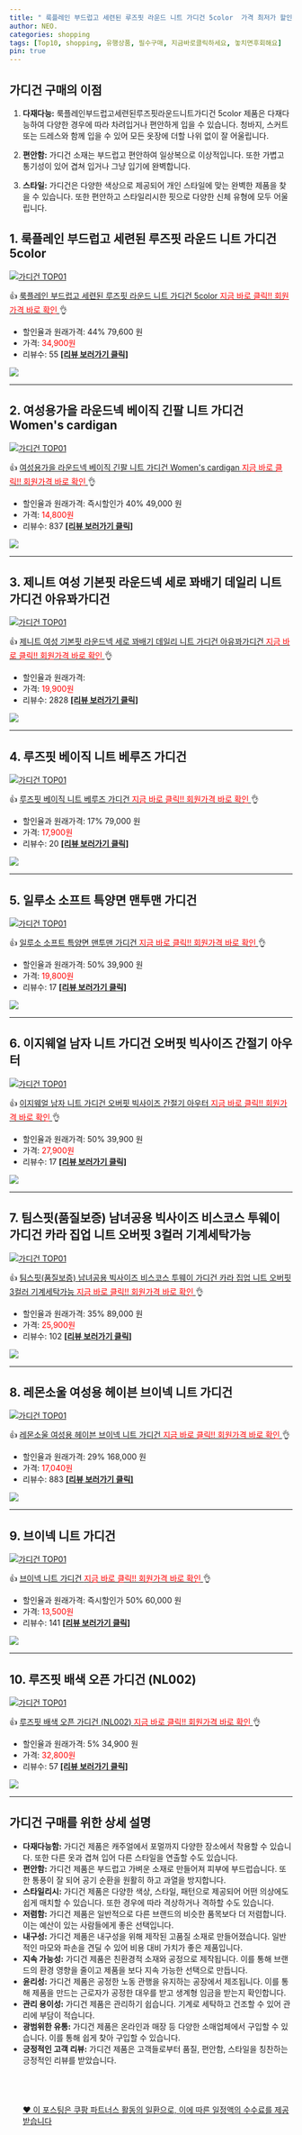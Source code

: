 ```yaml
---
title: " 룩플레인 부드럽고 세련된 루즈핏 라운드 니트 가디건 5color  가격 최저가 할인가 가디건 최저가 추천 제품 비교"
author: NEO.
categories: shopping
tags: [Top10, shopping, 유행상품, 필수구매, 지금바로클릭하세요, 놓치면후회해요]
pin: true
---
```

## 가디건 구매의 이점
1. **다재다능:** 룩플레인부드럽고세련된루즈핏라운드니트가디건 5color 제품은 다재다능하여 다양한 경우에 따라 차려입거나 편안하게 입을 수 있습니다. 청바지, 스커트 또는 드레스와 함께 입을 수 있어 모든 옷장에 더할 나위 없이 잘 어울립니다.

2. **편안함:** 가디건 소재는 부드럽고 편안하여 일상복으로 이상적입니다. 또한 가볍고 통기성이 있어 겹쳐 입거나 그냥 입기에 완벽합니다.

3. **스타일:** 가디건은 다양한 색상으로 제공되어 개인 스타일에 맞는 완벽한 제품을 찾을 수 있습니다. 또한 편안하고 스타일리시한 핏으로 다양한 신체 유형에 모두 어울립니다.

   

## 1.  룩플레인 부드럽고 세련된 루즈핏 라운드 니트 가디건 5color 

[![가디건 TOP01](https://thumbnail7.coupangcdn.com/thumbnails/remote/490x490ex/image/vendor_inventory/a4b5/1c3581944f4f256bc23f366b1c036774bdac5ad4c0fcd1b1afebd13b2cf0.jpg)](https://link.coupang.com/re/AFFSDP?lptag=AF3617701&subid=GithubCoopas&pageKey=7045636333&traceid=V0-153&itemId=17435620179&vendorItemId=84605069006)


👍 [ 룩플레인 부드럽고 세련된 루즈핏 라운드 니트 가디건 5color  <font color=red> 지금 바로 클릭!! 회원가격 바로 확인 </font> ](https://link.coupang.com/re/AFFSDP?lptag=AF3617701&subid=GithubCoopas&pageKey=7045636333&traceid=V0-153&itemId=17435620179&vendorItemId=84605069006) 👌 


- 할인율과 원래가격: 44%  79,600   원
- 가격: <span style='color:red'>34,900원</span>
- 리뷰수: 55  [**[리뷰 보러가기 클릭]**](https://link.coupang.com/re/AFFSDP?lptag=AF3617701&subid=GithubCoopas&pageKey=7045636333&traceid=V0-153&itemId=17435620179&vendorItemId=84605069006)

[![](/discount_price.png)](https://link.coupang.com/re/AFFSDP?lptag=AF3617701&subid=GithubCoopas&pageKey=7045636333&traceid=V0-153&itemId=17435620179&vendorItemId=84605069006)

---


   

## 2.  여성용가을 라운드넥 베이직 긴팔 니트 가디건 Women's cardigan 

[![가디건 TOP01](https://thumbnail7.coupangcdn.com/thumbnails/remote/490x490ex/image/vendor_inventory/da33/a44860baac267f20d5b85c2267dcd4b8fbf86b92e7fb672287b46ecfe582.jpg)](https://link.coupang.com/re/AFFSDP?lptag=AF3617701&subid=GithubCoopas&pageKey=7490298667&traceid=V0-153&itemId=19585109468&vendorItemId=86692569532)


👍 [ 여성용가을 라운드넥 베이직 긴팔 니트 가디건 Women's cardigan  <font color=red> 지금 바로 클릭!! 회원가격 바로 확인 </font> ](https://link.coupang.com/re/AFFSDP?lptag=AF3617701&subid=GithubCoopas&pageKey=7490298667&traceid=V0-153&itemId=19585109468&vendorItemId=86692569532) 👌 


- 할인율과 원래가격: 즉시할인가 40%  49,000   원
- 가격: <span style='color:red'>14,800원</span>
- 리뷰수: 837  [**[리뷰 보러가기 클릭]**](https://link.coupang.com/re/AFFSDP?lptag=AF3617701&subid=GithubCoopas&pageKey=7490298667&traceid=V0-153&itemId=19585109468&vendorItemId=86692569532)

[![](/discount_price.png)](https://link.coupang.com/re/AFFSDP?lptag=AF3617701&subid=GithubCoopas&pageKey=7490298667&traceid=V0-153&itemId=19585109468&vendorItemId=86692569532)

---


   

## 3.  제니트 여성 기본핏 라운드넥 세로 꽈배기 데일리 니트 가디건 아유꽈가디건 

[![가디건 TOP01](https://thumbnail7.coupangcdn.com/thumbnails/remote/490x490ex/image/vendor_inventory/a776/a0a71f0c31c2798f70da725aa914bd364f4531e1ac47c3a95ab8e1d201d3.jpg)](https://link.coupang.com/re/AFFSDP?lptag=AF3617701&subid=GithubCoopas&pageKey=7101543316&traceid=V0-153&itemId=17728305541&vendorItemId=84970716215)


👍 [ 제니트 여성 기본핏 라운드넥 세로 꽈배기 데일리 니트 가디건 아유꽈가디건  <font color=red> 지금 바로 클릭!! 회원가격 바로 확인 </font> ](https://link.coupang.com/re/AFFSDP?lptag=AF3617701&subid=GithubCoopas&pageKey=7101543316&traceid=V0-153&itemId=17728305541&vendorItemId=84970716215) 👌 


- 할인율과 원래가격: 
- 가격: <span style='color:red'>19,900원</span>
- 리뷰수: 2828  [**[리뷰 보러가기 클릭]**](https://link.coupang.com/re/AFFSDP?lptag=AF3617701&subid=GithubCoopas&pageKey=7101543316&traceid=V0-153&itemId=17728305541&vendorItemId=84970716215)

[![](/discount_price.png)](https://link.coupang.com/re/AFFSDP?lptag=AF3617701&subid=GithubCoopas&pageKey=7101543316&traceid=V0-153&itemId=17728305541&vendorItemId=84970716215)

---


   

## 4.  루즈핏 베이직 니트 베루즈 가디건 

[![가디건 TOP01](https://thumbnail10.coupangcdn.com/thumbnails/remote/490x490ex/image/vendor_inventory/78a0/b5c1c40049b1a88f964e7064225b127a3023bcf13dc20786b2c82bfe168d.jpg)](https://link.coupang.com/re/AFFSDP?lptag=AF3617701&subid=GithubCoopas&pageKey=7600337888&traceid=V0-153&itemId=20103834020&vendorItemId=87198874068)


👍 [ 루즈핏 베이직 니트 베루즈 가디건  <font color=red> 지금 바로 클릭!! 회원가격 바로 확인 </font> ](https://link.coupang.com/re/AFFSDP?lptag=AF3617701&subid=GithubCoopas&pageKey=7600337888&traceid=V0-153&itemId=20103834020&vendorItemId=87198874068) 👌 


- 할인율과 원래가격: 17%  79,000   원
- 가격: <span style='color:red'>17,900원</span>
- 리뷰수: 20  [**[리뷰 보러가기 클릭]**](https://link.coupang.com/re/AFFSDP?lptag=AF3617701&subid=GithubCoopas&pageKey=7600337888&traceid=V0-153&itemId=20103834020&vendorItemId=87198874068)

[![](/discount_price.png)](https://link.coupang.com/re/AFFSDP?lptag=AF3617701&subid=GithubCoopas&pageKey=7600337888&traceid=V0-153&itemId=20103834020&vendorItemId=87198874068)

---


   

## 5.  일루소 소프트 특양면 맨투맨 가디건 

[![가디건 TOP01](https://thumbnail7.coupangcdn.com/thumbnails/remote/490x490ex/image/vendor_inventory/941f/23f67293a2cd1fdaf622f7b487b99091292ddc777c32df6905f0e8f27c17.jpg)](https://link.coupang.com/re/AFFSDP?lptag=AF3617701&subid=GithubCoopas&pageKey=6285674093&traceid=V0-153&itemId=12927079593&vendorItemId=80199760597)


👍 [ 일루소 소프트 특양면 맨투맨 가디건  <font color=red> 지금 바로 클릭!! 회원가격 바로 확인 </font> ](https://link.coupang.com/re/AFFSDP?lptag=AF3617701&subid=GithubCoopas&pageKey=6285674093&traceid=V0-153&itemId=12927079593&vendorItemId=80199760597) 👌 


- 할인율과 원래가격: 50%  39,900   원
- 가격: <span style='color:red'>19,800원</span>
- 리뷰수: 17  [**[리뷰 보러가기 클릭]**](https://link.coupang.com/re/AFFSDP?lptag=AF3617701&subid=GithubCoopas&pageKey=6285674093&traceid=V0-153&itemId=12927079593&vendorItemId=80199760597)

[![](/discount_price.png)](https://link.coupang.com/re/AFFSDP?lptag=AF3617701&subid=GithubCoopas&pageKey=6285674093&traceid=V0-153&itemId=12927079593&vendorItemId=80199760597)

---


   

## 6.  이지웨얼 남자 니트 가디건 오버핏 빅사이즈 간절기 아우터 

[![가디건 TOP01](https://thumbnail10.coupangcdn.com/thumbnails/remote/490x490ex/image/vendor_inventory/a4a6/453898cdd213ed935c8b5c27310465dafe3478291d42e356a11e1d94e93a.jpg)](https://link.coupang.com/re/AFFSDP?lptag=AF3617701&subid=GithubCoopas&pageKey=6075574356&traceid=V0-153&itemId=11236713013&vendorItemId=78513983282)


👍 [ 이지웨얼 남자 니트 가디건 오버핏 빅사이즈 간절기 아우터  <font color=red> 지금 바로 클릭!! 회원가격 바로 확인 </font> ](https://link.coupang.com/re/AFFSDP?lptag=AF3617701&subid=GithubCoopas&pageKey=6075574356&traceid=V0-153&itemId=11236713013&vendorItemId=78513983282) 👌 


- 할인율과 원래가격: 50%  39,900   원
- 가격: <span style='color:red'>27,900원</span>
- 리뷰수: 17  [**[리뷰 보러가기 클릭]**](https://link.coupang.com/re/AFFSDP?lptag=AF3617701&subid=GithubCoopas&pageKey=6075574356&traceid=V0-153&itemId=11236713013&vendorItemId=78513983282)

[![](/discount_price.png)](https://link.coupang.com/re/AFFSDP?lptag=AF3617701&subid=GithubCoopas&pageKey=6075574356&traceid=V0-153&itemId=11236713013&vendorItemId=78513983282)

---


   

## 7.  팀스핏(품질보증) 남녀공용 빅사이즈 비스코스 투웨이 가디건 카라 집업 니트 오버핏 3컬러 기계세탁가능 

[![가디건 TOP01](https://thumbnail6.coupangcdn.com/thumbnails/remote/490x490ex/image/vendor_inventory/e4ea/d0b9bf195a02184b1e5690f421706b2ce699c6cfb66610d0e91a95776694.jpg)](https://link.coupang.com/re/AFFSDP?lptag=AF3617701&subid=GithubCoopas&pageKey=7869924074&traceid=V0-153&itemId=21496415518&vendorItemId=88550249601)


👍 [ 팀스핏(품질보증) 남녀공용 빅사이즈 비스코스 투웨이 가디건 카라 집업 니트 오버핏 3컬러 기계세탁가능  <font color=red> 지금 바로 클릭!! 회원가격 바로 확인 </font> ](https://link.coupang.com/re/AFFSDP?lptag=AF3617701&subid=GithubCoopas&pageKey=7869924074&traceid=V0-153&itemId=21496415518&vendorItemId=88550249601) 👌 


- 할인율과 원래가격: 35%  89,000   원
- 가격: <span style='color:red'>25,900원</span>
- 리뷰수: 102  [**[리뷰 보러가기 클릭]**](https://link.coupang.com/re/AFFSDP?lptag=AF3617701&subid=GithubCoopas&pageKey=7869924074&traceid=V0-153&itemId=21496415518&vendorItemId=88550249601)

[![](/discount_price.png)](https://link.coupang.com/re/AFFSDP?lptag=AF3617701&subid=GithubCoopas&pageKey=7869924074&traceid=V0-153&itemId=21496415518&vendorItemId=88550249601)

---


   

## 8.  레몬소울 여성용 헤이븐 브이넥 니트 가디건 

[![가디건 TOP01](https://thumbnail9.coupangcdn.com/thumbnails/remote/490x490ex/image/retail/images/2023/08/03/9/6/e17a588c-7d85-4c2b-b5da-8e642ff96e41.jpg)](https://link.coupang.com/re/AFFSDP?lptag=AF3617701&subid=GithubCoopas&pageKey=7507644428&traceid=V0-153&itemId=19665516541&vendorItemId=86771192917)


👍 [ 레몬소울 여성용 헤이븐 브이넥 니트 가디건  <font color=red> 지금 바로 클릭!! 회원가격 바로 확인 </font> ](https://link.coupang.com/re/AFFSDP?lptag=AF3617701&subid=GithubCoopas&pageKey=7507644428&traceid=V0-153&itemId=19665516541&vendorItemId=86771192917) 👌 


- 할인율과 원래가격: 29%  168,000   원
- 가격: <span style='color:red'>17,040원</span>
- 리뷰수: 883  [**[리뷰 보러가기 클릭]**](https://link.coupang.com/re/AFFSDP?lptag=AF3617701&subid=GithubCoopas&pageKey=7507644428&traceid=V0-153&itemId=19665516541&vendorItemId=86771192917)

[![](/discount_price.png)](https://link.coupang.com/re/AFFSDP?lptag=AF3617701&subid=GithubCoopas&pageKey=7507644428&traceid=V0-153&itemId=19665516541&vendorItemId=86771192917)

---


   

## 9.  브이넥 니트 가디건 

[![가디건 TOP01](https://thumbnail7.coupangcdn.com/thumbnails/remote/490x490ex/image/vendor_inventory/5c9c/cc83cd04f405da693f21a37689f88fad139911685f6083a1b45231f219d6.jpg)](https://link.coupang.com/re/AFFSDP?lptag=AF3617701&subid=GithubCoopas&pageKey=6314824290&traceid=V0-153&itemId=13127673704&vendorItemId=80386620548)


👍 [ 브이넥 니트 가디건  <font color=red> 지금 바로 클릭!! 회원가격 바로 확인 </font> ](https://link.coupang.com/re/AFFSDP?lptag=AF3617701&subid=GithubCoopas&pageKey=6314824290&traceid=V0-153&itemId=13127673704&vendorItemId=80386620548) 👌 


- 할인율과 원래가격: 즉시할인가 50%  60,000   원
- 가격: <span style='color:red'>13,500원</span>
- 리뷰수: 141  [**[리뷰 보러가기 클릭]**](https://link.coupang.com/re/AFFSDP?lptag=AF3617701&subid=GithubCoopas&pageKey=6314824290&traceid=V0-153&itemId=13127673704&vendorItemId=80386620548)

[![](/discount_price.png)](https://link.coupang.com/re/AFFSDP?lptag=AF3617701&subid=GithubCoopas&pageKey=6314824290&traceid=V0-153&itemId=13127673704&vendorItemId=80386620548)

---


   

## 10.  루즈핏 배색 오픈 가디건 (NL002) 

[![가디건 TOP01](https://thumbnail9.coupangcdn.com/thumbnails/remote/490x490ex/image/vendor_inventory/2d44/9d50fb41f3c114fb6183a1163e17009cfb48bcb3e454d3a951d5c961dcd3.jpg)](https://link.coupang.com/re/AFFSDP?lptag=AF3617701&subid=GithubCoopas&pageKey=198373781&traceid=V0-153&itemId=572889521&vendorItemId=4531844193)


👍 [ 루즈핏 배색 오픈 가디건 (NL002)  <font color=red> 지금 바로 클릭!! 회원가격 바로 확인 </font> ](https://link.coupang.com/re/AFFSDP?lptag=AF3617701&subid=GithubCoopas&pageKey=198373781&traceid=V0-153&itemId=572889521&vendorItemId=4531844193) 👌 


- 할인율과 원래가격: 5%  34,900   원
- 가격: <span style='color:red'>32,800원</span>
- 리뷰수: 57  [**[리뷰 보러가기 클릭]**](https://link.coupang.com/re/AFFSDP?lptag=AF3617701&subid=GithubCoopas&pageKey=198373781&traceid=V0-153&itemId=572889521&vendorItemId=4531844193)

[![](/discount_price.png)](https://link.coupang.com/re/AFFSDP?lptag=AF3617701&subid=GithubCoopas&pageKey=198373781&traceid=V0-153&itemId=572889521&vendorItemId=4531844193)

---
## 가디건 구매를 위한 상세 설명
* **다재다능함:** 가디건 제품은 캐주얼에서 포멀까지 다양한 장소에서 착용할 수 있습니다. 또한 다른 옷과 겹쳐 입어 다른 스타일을 연출할 수도 있습니다.
* **편안함:** 가디건 제품은 부드럽고 가벼운 소재로 만들어져 피부에 부드럽습니다. 또한 통풍이 잘 되어 공기 순환을 원활히 하고 과열을 방지합니다.
* **스타일리시:** 가디건 제품은 다양한 색상, 스타일, 패턴으로 제공되어 어떤 의상에도 쉽게 매치할 수 있습니다. 또한 경우에 따라 격상하거나 격하할 수도 있습니다.
* **저렴함:** 가디건 제품은 일반적으로 다른 브랜드의 비슷한 품목보다 더 저렴합니다. 이는 예산이 있는 사람들에게 좋은 선택입니다.
* **내구성:** 가디건 제품은 내구성을 위해 제작된 고품질 소재로 만들어졌습니다. 일반적인 마모와 파손을 견딜 수 있어 비용 대비 가치가 좋은 제품입니다.
* **지속 가능성:** 가디건 제품은 친환경적 소재와 공정으로 제작됩니다. 이를 통해 브랜드의 환경 영향을 줄이고 제품을 보다 지속 가능한 선택으로 만듭니다.
* **윤리성:** 가디건 제품은 공정한 노동 관행을 유지하는 공장에서 제조됩니다. 이를 통해 제품을 만드는 근로자가 공정한 대우를 받고 생계형 임금을 받는지 확인합니다.
* **관리 용이성:** 가디건 제품은 관리하기 쉽습니다. 기계로 세탁하고 건조할 수 있어 관리에 부담이 적습니다.
* **광범위한 유통:** 가디건 제품은 온라인과 매장 등 다양한 소매업체에서 구입할 수 있습니다. 이를 통해 쉽게 찾아 구입할 수 있습니다.
* **긍정적인 고객 리뷰:** 가디건 제품은 고객들로부터 품질, 편안함, 스타일을 칭찬하는 긍정적인 리뷰를 받았습니다.<br><br><br><br><br> [ ❤  이 포스팅은 쿠팡 파트너스 활동의 일환으로, 이에 따른 일정액의 수수료를 제공받습니다](https://link.coupang.com/a/bcEFyh)
